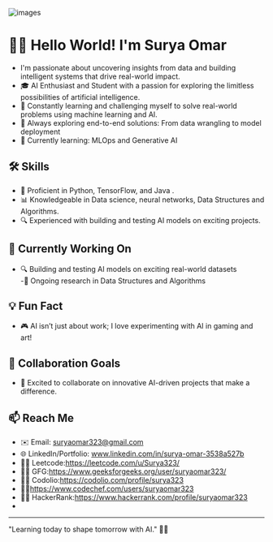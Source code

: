 
   ![images](https://github.com/user-attachments/assets/66ea89e8-ed59-4d28-824c-f546fcb9fe01)

#  👨‍💻 Hello World! I'm Surya Omar  
- I'm passionate about uncovering insights from data and building intelligent systems that drive real-world impact.
- 🎓 AI Enthusiast and Student with a passion for exploring the limitless possibilities of artificial intelligence.
- 🧠 Constantly learning and challenging myself to solve real-world problems using machine learning and AI.
- 📁 Always exploring end-to-end solutions: From data wrangling to model deployment
- 🌱 Currently learning: MLOps and Generative AI


## 🛠 Skills
- 🤖 Proficient in Python, TensorFlow, and Java .
- 📊 Knowledgeable in Data science, neural networks, Data Structures and Algorithms.
- 🔍 Experienced with building and testing AI models on exciting projects.

## 🚀 Currently Working On

- 🔍 Building and testing AI models on exciting real-world datasets  
-📝 Ongoing research in Data Structures and Algorithms  

## 💡 Fun Fact
- 🎮 AI isn’t just about work; I love experimenting with AI in gaming and art!

## 🤝 Collaboration Goals
- 👥 Excited to collaborate on innovative AI-driven projects that make a difference.

## 📫 Reach Me
- ✉️ Email: suryaomar323@gmail.com
- 🌐  LinkedIn/Portfolio: www.linkedin.com/in/surya-omar-3538a527b
- 🧑‍💻 Leetcode:https://leetcode.com/u/Surya323/
- 🧑‍💻 GFG:https://www.geeksforgeeks.org/user/suryaomar323/
- 🧑‍💻 Codolio:https://codolio.com/profile/surya323
- 🧑‍💻https://www.codechef.com/users/suryaomar323
- 👨‍💻 HackerRank:https://www.hackerrank.com/profile/suryaomar323
- 

---

"Learning today to shape tomorrow with AI." 🚀✨


<!---
surya323-ma/surya323-ma is a ✨ special ✨ repository because its `README.md` (this file) appears on your GitHub profile.
You can click the Preview link to take a look at your changes.
--->
